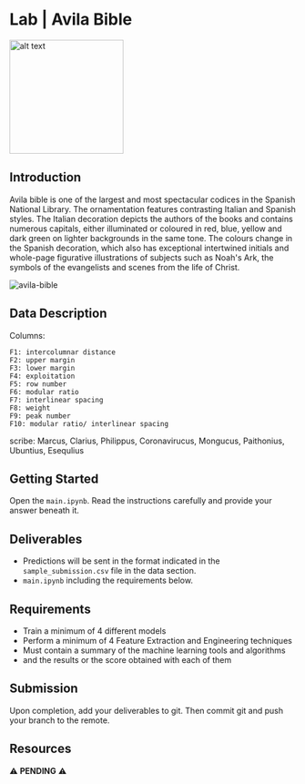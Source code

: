 # Lab | Avila Bible

<img src="https://media.giphy.com/media/h8HgkqabhYyq8iRSp0/giphy.gif" alt="alt text" width="200" height="200">


## Introduction

Avila bible is one of the largest and most spectacular codices in the Spanish National Library. The ornamentation features contrasting Italian and Spanish styles. The Italian decoration depicts the authors of the books and contains numerous capitals, either illuminated or coloured in red, blue, yellow and dark green on lighter backgrounds in the same tone. The colours change in the Spanish decoration, which also has exceptional intertwined initials and whole-page figurative illustrations of subjects such as Noah's Ark, the symbols of the evangelists and scenes from the life of Christ.

![avila-bible](https://cadenaser.com/emisora/imagenes/2016/12/20/ser_avila/1482250694_869096_1482253032_noticia_normal.jpg)

## Data Description

Columns:

    F1: intercolumnar distance
    F2: upper margin
    F3: lower margin
    F4: exploitation
    F5: row number
    F6: modular ratio
    F7: interlinear spacing
    F8: weight
    F9: peak number
    F10: modular ratio/ interlinear spacing

scribe: Marcus, Clarius, Philippus, Coronavirucus, Mongucus, Paithonius, Ubuntius, Esequlius

## Getting Started

Open the `main.ipynb`. Read the instructions carefully and provide your answer beneath it.

## Deliverables

- Predictions will be sent in the format indicated in the `sample_submission.csv` file in the data section.
- `main.ipynb` including the requirements below. 

## Requirements

- Train a minimum of 4 different models
- Perform a minimum of 4 Feature Extraction and Engineering techniques
- Must contain a summary of the machine learning tools and algorithms
- and the results or the score obtained with each of them

## Submission

Upon completion, add your deliverables to git. Then commit git and push your branch to the remote.

## Resources

:warning: **PENDING** :warning:
